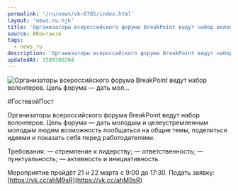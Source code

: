 ```yaml
---
permalink: '/ru/news/vk-6785/index.html'
layout: 'news.ru.njk'
title: 'Организаторы всероссийского форума BreakPoint ведут набор волонтеров. Цель форума — дать мол'
source: ВКонтакте
tags:
  - news_ru
description: 'Организаторы всероссийского форума BreakPoint ведут набор волонтеров. Цель форума — дать мол…'
updatedAt: 1580380204
---
```

![Организаторы всероссийского форума BreakPoint ведут набор волонтеров. Цель форума — дать мол…](https://sun9-51.userapi.com/impg/c855532/v855532538/1e4cc4/gtCEzxoeDFs.jpg?size=1280x720&quality=96&sign=f056c665489c36f8dbf320558fed3e13&c_uniq_tag=xeYNuXUki7wdOQEIHkhycpAXZyqT-3hoaWEOjwi0zRQ&type=album)

#ГостевойПост

Организаторы всероссийского форума BreakPoint ведут набор волонтеров. Цель форума — дать молодым и целеустремленным молодым людям возможность пообщаться на общие темы, поделиться идеями и показать себя перед работодателями.

Требования:
— стремление к лидерству;
— ответственность;
— пунктуальность;
— активность и инициативность.

Мероприятие пройдёт 21 и 22 марта с 9:00 до 17:30.
Подать заявку: [https://vk.cc/ahM9sR](https://vk.cc/ahM9sR)

